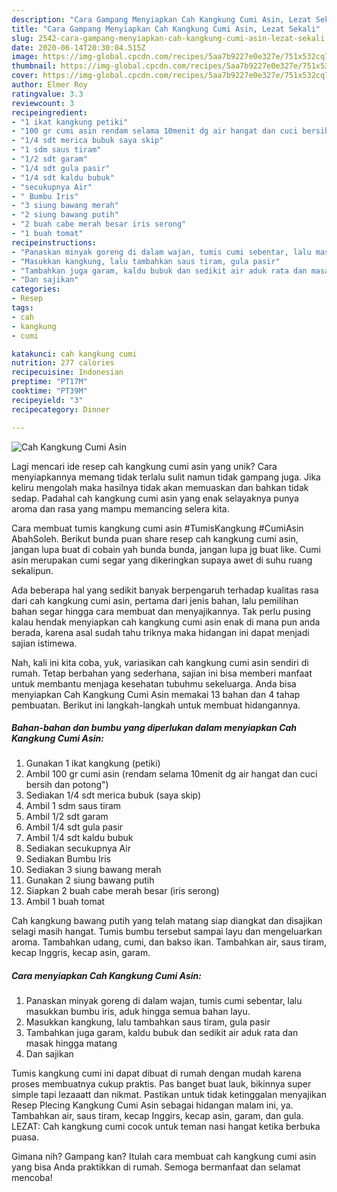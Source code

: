 ```yaml
---
description: "Cara Gampang Menyiapkan Cah Kangkung Cumi Asin, Lezat Sekali"
title: "Cara Gampang Menyiapkan Cah Kangkung Cumi Asin, Lezat Sekali"
slug: 2542-cara-gampang-menyiapkan-cah-kangkung-cumi-asin-lezat-sekali
date: 2020-06-14T20:30:04.515Z
image: https://img-global.cpcdn.com/recipes/5aa7b9227e0e327e/751x532cq70/cah-kangkung-cumi-asin-foto-resep-utama.jpg
thumbnail: https://img-global.cpcdn.com/recipes/5aa7b9227e0e327e/751x532cq70/cah-kangkung-cumi-asin-foto-resep-utama.jpg
cover: https://img-global.cpcdn.com/recipes/5aa7b9227e0e327e/751x532cq70/cah-kangkung-cumi-asin-foto-resep-utama.jpg
author: Elmer Roy
ratingvalue: 3.3
reviewcount: 3
recipeingredient:
- "1 ikat kangkung petiki"
- "100 gr cumi asin rendam selama 10menit dg air hangat dan cuci bersih dan potong"
- "1/4 sdt merica bubuk saya skip"
- "1 sdm saus tiram"
- "1/2 sdt garam"
- "1/4 sdt gula pasir"
- "1/4 sdt kaldu bubuk"
- "secukupnya Air"
- " Bumbu Iris"
- "3 siung bawang merah"
- "2 siung bawang putih"
- "2 buah cabe merah besar iris serong"
- "1 buah tomat"
recipeinstructions:
- "Panaskan minyak goreng di dalam wajan, tumis cumi sebentar, lalu masukkan bumbu iris, aduk hingga semua bahan layu."
- "Masukkan kangkung, lalu tambahkan saus tiram, gula pasir"
- "Tambahkan juga garam, kaldu bubuk dan sedikit air aduk rata dan masak hingga matang"
- "Dan sajikan"
categories:
- Resep
tags:
- cah
- kangkung
- cumi

katakunci: cah kangkung cumi 
nutrition: 277 calories
recipecuisine: Indonesian
preptime: "PT17M"
cooktime: "PT39M"
recipeyield: "3"
recipecategory: Dinner

---
```



![Cah Kangkung Cumi Asin](https://img-global.cpcdn.com/recipes/5aa7b9227e0e327e/751x532cq70/cah-kangkung-cumi-asin-foto-resep-utama.jpg)

Lagi mencari ide resep cah kangkung cumi asin yang unik? Cara menyiapkannya memang tidak terlalu sulit namun tidak gampang juga. Jika keliru mengolah maka hasilnya tidak akan memuaskan dan bahkan tidak sedap. Padahal cah kangkung cumi asin yang enak selayaknya punya aroma dan rasa yang mampu memancing selera kita.

Cara membuat tumis kangkung cumi asin #TumisKangkung #CumiAsin AbahSoleh. Berikut bunda puan share resep cah kangkung cumi asin, jangan lupa buat di cobain yah bunda bunda, jangan lupa jg buat like. Cumi asin merupakan cumi segar yang dikeringkan supaya awet di suhu ruang sekalipun.

Ada beberapa hal yang sedikit banyak berpengaruh terhadap kualitas rasa dari cah kangkung cumi asin, pertama dari jenis bahan, lalu pemilihan bahan segar hingga cara membuat dan menyajikannya. Tak perlu pusing kalau hendak menyiapkan cah kangkung cumi asin enak di mana pun anda berada, karena asal sudah tahu triknya maka hidangan ini dapat menjadi sajian istimewa.


Nah, kali ini kita coba, yuk, variasikan cah kangkung cumi asin sendiri di rumah. Tetap berbahan yang sederhana, sajian ini bisa memberi manfaat untuk membantu menjaga kesehatan tubuhmu sekeluarga. Anda bisa menyiapkan Cah Kangkung Cumi Asin memakai 13 bahan dan 4 tahap pembuatan. Berikut ini langkah-langkah untuk membuat hidangannya.

<!--inarticleads1-->

##### Bahan-bahan dan bumbu yang diperlukan dalam menyiapkan Cah Kangkung Cumi Asin:

1. Gunakan 1 ikat kangkung (petiki)
1. Ambil 100 gr cumi asin (rendam selama 10menit dg air hangat dan cuci bersih dan potong&#34;)
1. Sediakan 1/4 sdt merica bubuk (saya skip)
1. Ambil 1 sdm saus tiram
1. Ambil 1/2 sdt garam
1. Ambil 1/4 sdt gula pasir
1. Ambil 1/4 sdt kaldu bubuk
1. Sediakan secukupnya Air
1. Sediakan  Bumbu Iris
1. Sediakan 3 siung bawang merah
1. Gunakan 2 siung bawang putih
1. Siapkan 2 buah cabe merah besar (iris serong)
1. Ambil 1 buah tomat


Cah kangkung bawang putih yang telah matang siap diangkat dan disajikan selagi masih hangat. Tumis bumbu tersebut sampai layu dan mengeluarkan aroma. Tambahkan udang, cumi, dan bakso ikan. Tambahkan air, saus tiram, kecap Inggris, kecap asin, garam. 

<!--inarticleads2-->

##### Cara menyiapkan Cah Kangkung Cumi Asin:

1. Panaskan minyak goreng di dalam wajan, tumis cumi sebentar, lalu masukkan bumbu iris, aduk hingga semua bahan layu.
1. Masukkan kangkung, lalu tambahkan saus tiram, gula pasir
1. Tambahkan juga garam, kaldu bubuk dan sedikit air aduk rata dan masak hingga matang
1. Dan sajikan


Tumis kangkung cumi ini dapat dibuat di rumah dengan mudah karena proses membuatnya cukup praktis. Pas banget buat lauk, bikinnya super simple tapi lezaaatt dan nikmat. Pastikan untuk tidak ketinggalan menyajikan Resep Plecing Kangkung Cumi Asin sebagai hidangan malam ini, ya. Tambahkan air, saus tiram, kecap Inggirs, kecap asin, garam, dan gula. LEZAT: Cah kangkung cumi cocok untuk teman nasi hangat ketika berbuka puasa. 

Gimana nih? Gampang kan? Itulah cara membuat cah kangkung cumi asin yang bisa Anda praktikkan di rumah. Semoga bermanfaat dan selamat mencoba!
